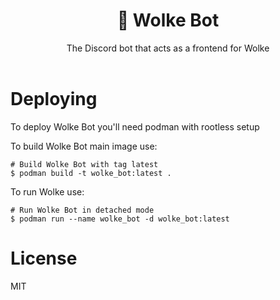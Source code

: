 <div align="center">
    <h1>🤖 Wolke Bot</h1>
    The Discord bot that acts as a frontend for Wolke
    <br>
    <br>
</div>

# Deploying

To deploy Wolke Bot you'll need podman with rootless setup

To build Wolke Bot main image use:

```
# Build Wolke Bot with tag latest
$ podman build -t wolke_bot:latest .
```

To run Wolke use:

```
# Run Wolke Bot in detached mode
$ podman run --name wolke_bot -d wolke_bot:latest
```

# License

MIT
